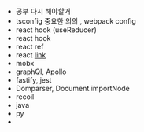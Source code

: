 


<br/>

* 공부 다시 해야할거
* tsconfig 중요한 의의 , webpack config
* react hook (useReducer)
* react hook
* react ref
* react <Suspense> [link](https://ko.reactjs.org/docs/code-splitting.html)
* mobx
* graphQl, Apollo
* fastify, jest
* Domparser, Document.importNode
* recoil
* java
* py
* 
  <br/>
